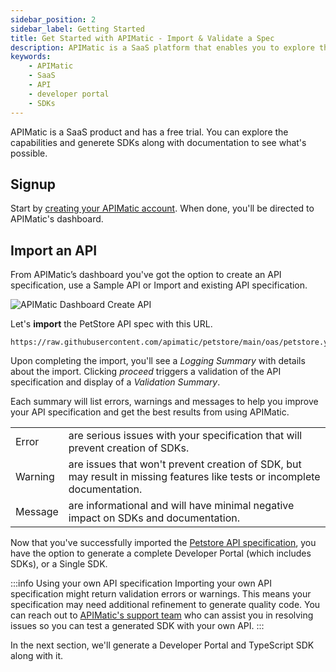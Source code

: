 ```yaml
---
sidebar_position: 2
sidebar_label: Getting Started
title: Get Started with APIMatic - Import & Validate a Spec
description: APIMatic is a SaaS platform that enables you to explore the capabilities of your API. Sign up, import an API spec, and validate it to generate quality code and complete developer portal with SDKs. Start your free trial today
keywords:
    - APIMatic
    - SaaS
    - API
    - developer portal
    - SDKs
---
```


APIMatic is a SaaS product and has a free trial. You can explore the capabilities and generete SDKs along with documentation to see what's possible.

## Signup
Start by [creating your APIMatic account](https://www.apimatic.io/account/register?utm_source=sdksio&utm_medium=referral). When done, you'll be directed to APIMatic's dashboard.

## Import an API
From  APIMatic’s dashboard you've got the option to create an API specification, use a Sample API or Import and existing API specification.

![APIMatic Dashboard Create API](/img/apimatic-dashboard-create-api.png)

Let's **import** the PetStore API spec with this URL.

```
https://raw.githubusercontent.com/apimatic/petstore/main/oas/petstore.yaml
```

Upon completing the import, you'll see a *Logging Summary* with details about the import. Clicking *proceed* triggers a validation of the API specification and  display of a *Validation Summary*. 

Each summary will list errors, warnings and messages to help you improve your API specification and get the best results from using APIMatic.

|         |         |
| ------- | ------- |
| Error   |  are serious issues with your specification that will prevent creation of SDKs. |
| Warning | are issues that won't prevent creation of SDK, but may result in missing features like tests or incomplete documentation. |
| Message |  are informational and will have minimal negative impact on SDKs and documentation. |

Now that you've successfully imported the [Petstore API specification](/docs/ways-to-build-sdks/code-generation/petstore-openapi.md), you have the option to generate a complete Developer Portal (which includes SDKs), or a Single SDK. 

:::info Using your own API specification
Importing your own API specification might return validation errors or warnings. This means your specification may need additional refinement to generate quality code. You can reach out to [APIMatic's support team](https://www.apimatic.io/contact/?utm_source=sdksio&utm_medium=referral) who can assist you in resolving issues so you can test a generated SDK with your own API.
:::

In the next section, we'll generate a Developer Portal and TypeScript SDK along with it.

